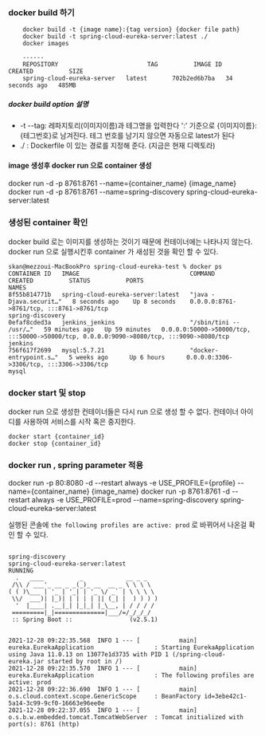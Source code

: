 ### docker build 하기 
```shell 
    docker build -t {image name}:{tag version} {docker file path}	
    docker build -t spring-cloud-eureka-server:latest ./	
    docker images
    
    ------
    REPOSITORY                         TAG          IMAGE ID       CREATED          SIZE
    spring-cloud-eureka-server   latest       702b2ed6b7ba   34 seconds ago   485MB
```
##### docker build option 설명
  - -t --tag: 레파지토리(이미지이름)과 테그명을 입력한다 ':' 기준으로 {이미지이름}:{테그번호}로 남겨진다.  테그 번호를 남기지 않으면 자동으로 latest가 된다 
  - ./ : Dockerfile 이 있는 경로를 지정해 준다.  (지금은 현재 디렉토라)



#### image 생성후 docker run 으로 container 생성 
docker run -d -p 8761:8761 --name={container_name} {image_name}
docker run -d -p 8761:8761 --name=spring-discovery spring-cloud-eureka-server:latest

### 생성된 container 확인 
docker build 로는 이미지를 생성하는 것이기 때문에 컨테이너에는 나타나지 않는다.
docker run 으로 실행시킨후 container 가 새성된 것을 확인 할 수 있다.
```shell
skan@mezzoui-MacBookPro spring-cloud-eureka-test % docker ps
CONTAINER ID   IMAGE                               COMMAND                  CREATED          STATUS          PORTS                                                                                      NAMES
8f55b814771b   spring-cloud-eureka-server:latest   "java -Djava.securit…"   8 seconds ago    Up 8 seconds    0.0.0.0:8761->8761/tcp, :::8761->8761/tcp                                                  spring-discovery
0efaf8cded3a   jenkins_jenkins                     "/sbin/tini -- /usr/…"   59 minutes ago   Up 59 minutes   0.0.0.0:50000->50000/tcp, :::50000->50000/tcp, 0.0.0.0:9090->8080/tcp, :::9090->8080/tcp   jenkins
756f617f2699   mysql:5.7.21                        "docker-entrypoint.s…"   5 weeks ago      Up 6 hours      0.0.0.0:3306->3306/tcp, :::3306->3306/tcp                                                  mysql
```

### docker start 및 stop
docker run 으로 생성한 컨테이너들은 다시 run 으로 생성 할 수 없다. 
컨테이너 아이디를 사용하여 서비스를 시작 혹은 중지한다.

```shell
docker start {container_id}
docker stop {container_id}
```

### docker run , spring parameter 적용 
docker run -p 80:8080 -d --restart always -e USE_PROFILE={profile} --name={container_name} {image_name}
docker run -p 8761:8761 -d --restart always -e USE_PROFILE=prod --name=spring-discovery spring-cloud-eureka-server:latest

실행된 콘솔에 `the following profiles are active: prod` 로 바뀌어서 나온걸 확인 할 수 있다.
 
```text

spring-discovery
spring-cloud-eureka-server:latest
RUNNING
  .   ____          _            __ _ _
 /\\ / ___'_ __ _ _(_)_ __  __ _ \ \ \ \
( ( )\___ | '_ | '_| | '_ \/ _` | \ \ \ \
 \\/  ___)| |_)| | | | | || (_| |  ) ) ) )
  '  |____| .__|_| |_|_| |_\__, | / / / /
 =========|_|==============|___/=/_/_/_/
 :: Spring Boot ::                (v2.5.1)


2021-12-28 09:22:35.568  INFO 1 --- [           main] eureka.EurekaApplication                 : Starting EurekaApplication using Java 11.0.13 on 13077e1d3735 with PID 1 (/spring-cloud-eureka.jar started by root in /)
2021-12-28 09:22:35.570  INFO 1 --- [           main] eureka.EurekaApplication                 : The following profiles are active: prod
2021-12-28 09:22:36.690  INFO 1 --- [           main] o.s.cloud.context.scope.GenericScope     : BeanFactory id=3ebe42c1-5a14-3c99-9cf0-16663e96ee0e
2021-12-28 09:22:37.055  INFO 1 --- [           main] o.s.b.w.embedded.tomcat.TomcatWebServer  : Tomcat initialized with port(s): 8761 (http)

```

